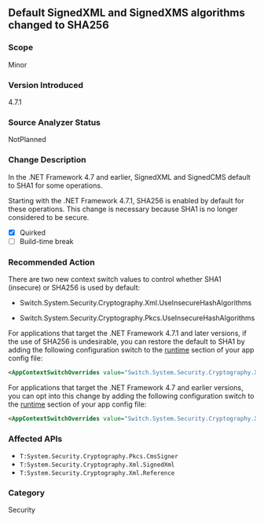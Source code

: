 ## Default SignedXML and SignedXMS algorithms changed to SHA256

### Scope
Minor

### Version Introduced
4.7.1

### Source Analyzer Status
NotPlanned

### Change Description
In the .NET Framework 4.7 and earlier, SignedXML and SignedCMS default to SHA1 for some operations.  

Starting with the .NET Framework 4.7.1, SHA256 is enabled by default for these operations. This change is necessary because SHA1 is no longer considered to be secure.

- [X] Quirked
- [ ] Build-time break

### Recommended Action
There are two new context switch values to control whether SHA1 (insecure) or SHA256 is used by default:

- Switch.System.Security.Cryptography.Xml.UseInsecureHashAlgorithms
 
- Switch.System.Security.Cryptography.Pkcs.UseInsecureHashAlgorithms

For applications that target the .NET Framework 4.7.1 and later versions, if the use of SHA256 is undesirable, you can restore the default to SHA1 by adding the following configuration switch to the [runtime](https://docs.microsoft.com/en-us/dotnet/framework/configure-apps/file-schema/runtime/runtime-element) section of your app config file:

```xml
<AppContextSwitchOverrides value="Switch.System.Security.Cryptography.Xml.UseInsecureHashAlgorithms=true;Switch.System.Security.Cryptography.Pkcs.UseInsecureHashAlgorithms=true" /> 
```

For applications that target the .NET Framework 4.7 and earlier versions, you can opt into this change by adding the following configuration switch to the [runtime](https://docs.microsoft.com/en-us/dotnet/framework/configure-apps/file-schema/runtime/runtime-element) section of your app config file:

```xml
<AppContextSwitchOverrides value="Switch.System.Security.Cryptography.Xml.UseInsecureHashAlgorithms=false;Switch.System.Security.Cryptography.Pkcs.UseInsecureHashAlgorithms=false" /> 
```

### Affected APIs
* `T:System.Security.Cryptography.Pkcs.CmsSigner`
* `T:System.Security.Cryptography.Xml.SignedXml`
* `T:System.Security.Cryptography.Xml.Reference`

### Category
Security

<!--
Bug ID # 397307 and # 397641 
-->
